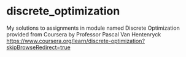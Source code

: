 # discrete_optimization
My solutions to assignments in module named Discrete Optimization provided from Coursera by Professor Pascal Van Hentenryck
https://www.coursera.org/learn/discrete-optimization?skipBrowseRedirect=true
